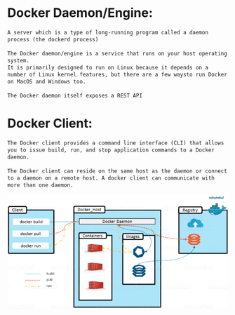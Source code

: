 Docker Daemon/Engine:
=====================

	A server which is a type of long-running program called a daemon process (the dockerd process)

	The Docker daemon/engine is a service that runs on your host operating system. 
	It is primarily designed to run on Linux because it depends on a number of Linux kernel features, but there are a few waysto run Docker on MacOS and Windows too.

	The Docker daemon itself exposes a REST API

Docker Client:
==============

	The Docker client provides a command line interface (CLI) that allows you to issue build, run, and stop application commands to a Docker daemon.

	The Docker client can reside on the same host as the daemon or connect to a daemon on a remote host. A docker client can communicate with more than one daemon.

![Docker Architecturre](DockerArchitecture.png)

